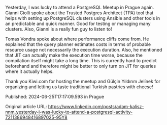 Yesterday, I was lucky to attend a PostgreSQL Meetup in Prague again. Gianni Ciolli spoke about the Trusted Postgres Architect (TPA) tool that helps with setting up PostgreSQL clusters using Ansible and other tools in an predictable and quick manner. Good for testing or managing many clusters. Also, Gianni is a really fun guy to listen to!


Tomas Vondra spoke about where performance cliffs come from. He explained that the query planner estimates costs in terms of probable resource usage not necessarily the execution duration. Also, he mentioned that JIT can actually make the execution time worse, because the compilation itself might take a long time. This is currently hard to predict beforehand and therefore might be better to only turn on JIT for queries where it actually helps.


Thank you Kiwi.com for hosting the meetup and Gülçin Yıldırım Jelínek for organizing and letting us taste traditional Turkish pastries with cheese!


Published: 2024-06-25T17:17:09.593 in Prague

Original article URL: https://www.linkedin.com/posts/adam-kalisz-nnm_yesterday-i-was-lucky-to-attend-a-postgresql-activity-7211386948416897025-95Y8

[](./media/postgresql-meetup-pub.jpg)